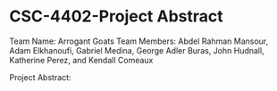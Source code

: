 # CSC-4402-Project Abstract

Team Name: Arrogant Goats
Team Members: Abdel Rahman Mansour, Adam Elkhanoufi, Gabriel Medina, George Adler Buras, John Hudnall, Katherine Perez, and Kendall Comeaux

Project Abstract:
